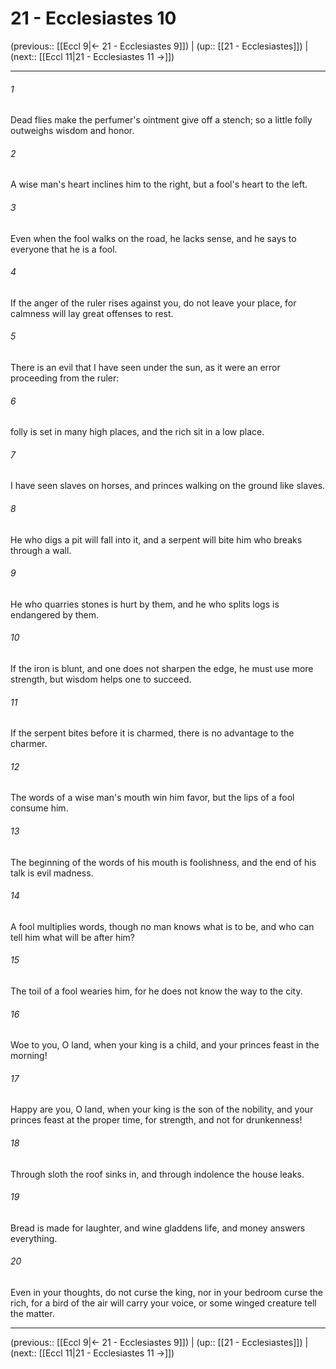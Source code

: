# 21 - Ecclesiastes 10

(previous:: [[Eccl 9|← 21 - Ecclesiastes 9]]) | (up:: [[21 - Ecclesiastes]]) | (next:: [[Eccl 11|21 - Ecclesiastes 11 →]])

***


###### 1 
Dead flies make the perfumer's ointment give off a stench; so a little folly outweighs wisdom and honor. 

###### 2 
A wise man's heart inclines him to the right, but a fool's heart to the left. 

###### 3 
Even when the fool walks on the road, he lacks sense, and he says to everyone that he is a fool. 

###### 4 
If the anger of the ruler rises against you, do not leave your place, for calmness will lay great offenses to rest. 

###### 5 
There is an evil that I have seen under the sun, as it were an error proceeding from the ruler: 

###### 6 
folly is set in many high places, and the rich sit in a low place. 

###### 7 
I have seen slaves on horses, and princes walking on the ground like slaves. 

###### 8 
He who digs a pit will fall into it, and a serpent will bite him who breaks through a wall. 

###### 9 
He who quarries stones is hurt by them, and he who splits logs is endangered by them. 

###### 10 
If the iron is blunt, and one does not sharpen the edge, he must use more strength, but wisdom helps one to succeed. 

###### 11 
If the serpent bites before it is charmed, there is no advantage to the charmer. 

###### 12 
The words of a wise man's mouth win him favor, but the lips of a fool consume him. 

###### 13 
The beginning of the words of his mouth is foolishness, and the end of his talk is evil madness. 

###### 14 
A fool multiplies words, though no man knows what is to be, and who can tell him what will be after him? 

###### 15 
The toil of a fool wearies him, for he does not know the way to the city. 

###### 16 
Woe to you, O land, when your king is a child, and your princes feast in the morning! 

###### 17 
Happy are you, O land, when your king is the son of the nobility, and your princes feast at the proper time, for strength, and not for drunkenness! 

###### 18 
Through sloth the roof sinks in, and through indolence the house leaks. 

###### 19 
Bread is made for laughter, and wine gladdens life, and money answers everything. 

###### 20 
Even in your thoughts, do not curse the king, nor in your bedroom curse the rich, for a bird of the air will carry your voice, or some winged creature tell the matter.

***

(previous:: [[Eccl 9|← 21 - Ecclesiastes 9]]) | (up:: [[21 - Ecclesiastes]]) | (next:: [[Eccl 11|21 - Ecclesiastes 11 →]])
